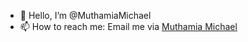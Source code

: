 - 👋 Hello, I’m @MuthamiaMichael
- 📫 How to reach me: Email me via <a href= "mailto:njerumuthamia@gmail.com">Muthamia Michael</a>

<!---
MuthamiaMichael/MuthamiaMichael is a ✨ special ✨ repository because its `README.md` (this file) appears on your GitHub profile.
You can click the Preview link to take a look at your changes.
--->
